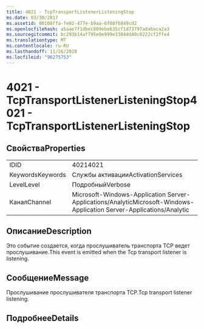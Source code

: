 ```yaml
---
title: 4021 - TcpTransportListenerListeningStop
ms.date: 03/30/2017
ms.assetid: 00108ffa-fe02-477e-b9aa-6f08f6849cd2
ms.openlocfilehash: a5aae7f1dbec809ebe635cf1d73797adabaca2a3
ms.sourcegitcommit: bc293b14af795e0e999e3304dd40c0222cf2ffe4
ms.translationtype: MT
ms.contentlocale: ru-RU
ms.lasthandoff: 11/26/2020
ms.locfileid: "96275753"
---
```

# <a name="4021---tcptransportlistenerlisteningstop"></a><span data-ttu-id="33796-102">4021 - TcpTransportListenerListeningStop</span><span class="sxs-lookup"><span data-stu-id="33796-102">4021 - TcpTransportListenerListeningStop</span></span>

## <a name="properties"></a><span data-ttu-id="33796-103">Свойства</span><span class="sxs-lookup"><span data-stu-id="33796-103">Properties</span></span>  
  
|||  
|-|-|  
|<span data-ttu-id="33796-104">ID</span><span class="sxs-lookup"><span data-stu-id="33796-104">ID</span></span>|<span data-ttu-id="33796-105">4021</span><span class="sxs-lookup"><span data-stu-id="33796-105">4021</span></span>|  
|<span data-ttu-id="33796-106">Keywords</span><span class="sxs-lookup"><span data-stu-id="33796-106">Keywords</span></span>|<span data-ttu-id="33796-107">Службы активации</span><span class="sxs-lookup"><span data-stu-id="33796-107">ActivationServices</span></span>|  
|<span data-ttu-id="33796-108">Level</span><span class="sxs-lookup"><span data-stu-id="33796-108">Level</span></span>|<span data-ttu-id="33796-109">Подробный</span><span class="sxs-lookup"><span data-stu-id="33796-109">Verbose</span></span>|  
|<span data-ttu-id="33796-110">Канал</span><span class="sxs-lookup"><span data-stu-id="33796-110">Channel</span></span>|<span data-ttu-id="33796-111">Microsoft-Windows-Application Server-Applications/Analytic</span><span class="sxs-lookup"><span data-stu-id="33796-111">Microsoft-Windows-Application Server-Applications/Analytic</span></span>|  
  
## <a name="description"></a><span data-ttu-id="33796-112">Описание</span><span class="sxs-lookup"><span data-stu-id="33796-112">Description</span></span>  

 <span data-ttu-id="33796-113">Это событие создается, когда прослушиватель транспорта TCP ведет прослушивание.</span><span class="sxs-lookup"><span data-stu-id="33796-113">This event is emitted when the Tcp transport listener is listening.</span></span>  
  
## <a name="message"></a><span data-ttu-id="33796-114">Сообщение</span><span class="sxs-lookup"><span data-stu-id="33796-114">Message</span></span>  

 <span data-ttu-id="33796-115">Прослушивание прослушивателя транспорта TCP.</span><span class="sxs-lookup"><span data-stu-id="33796-115">Tcp transport listener listening.</span></span>  
  
## <a name="details"></a><span data-ttu-id="33796-116">Подробнее</span><span class="sxs-lookup"><span data-stu-id="33796-116">Details</span></span>
